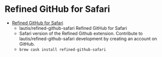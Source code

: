 # Refined GitHub for Safari
- [Refined GitHub for Safari](https://github.com/lautis/refined-github-safari)
  -  lautis/refined-github-safari Refined GitHub for Safari
  - Safari version of the Refined Github extension. Contribute to lautis/refined-github-safari development by creating an account on GitHub.
  - `brew cask install refined-github-safari`
